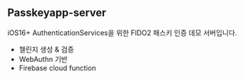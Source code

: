 ## Passkeyapp-server

iOS16+ AuthenticationServices을 위한 FIDO2 패스키 인증 데모 서버입니다.

- 챌린지 생성 & 검증
- WebAuthn 기반
- Firebase cloud function

